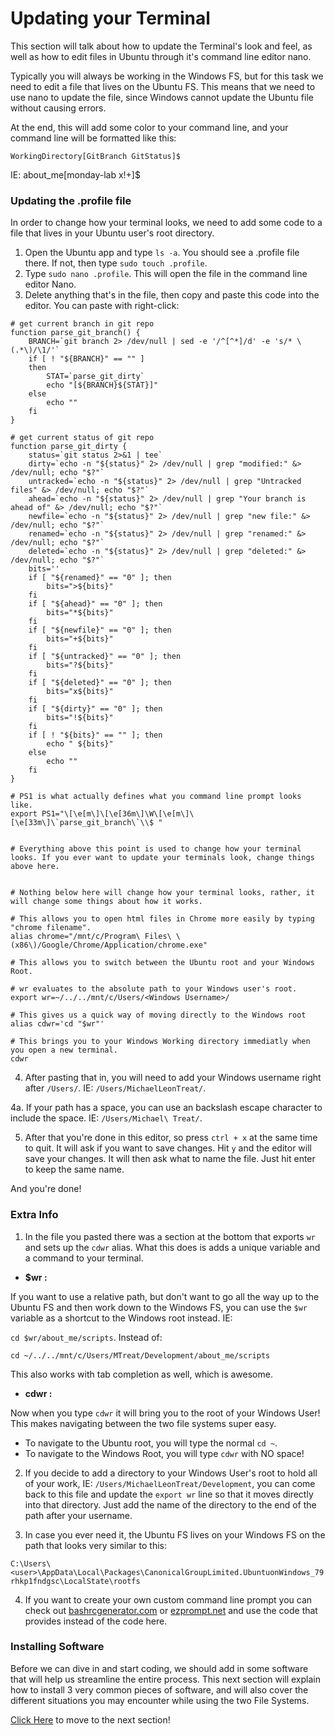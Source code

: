# Updating your Terminal

This section will talk about how to update the Terminal's look and feel, as well as how to edit files in Ubuntu through it's command line editor nano.

Typically you will always be working in the Windows FS, but for this task we need to edit a file that lives on the Ubuntu FS. This means that we need to use nano to update the file, since Windows cannot update the Ubuntu file without causing errors.

At the end, this will add some color to your command line, and your command line will be formatted like this:

`WorkingDirectory[GitBranch GitStatus]$`

IE: about_me[monday-lab x!+]$

### Updating the .profile file

In order to change how your terminal looks, we need to add some code to a file that lives in your Ubuntu user's root directory.

1. Open the Ubuntu app and type `ls -a`. You should see a .profile file there. If not, then type `sudo touch .profile`.
2. Type `sudo nano .profile`. This will open the file in the command line editor Nano.
3. Delete anything that's in the file, then copy and paste this code into the editor. You can paste with right-click:

```
# get current branch in git repo
function parse_git_branch() {
	BRANCH=`git branch 2> /dev/null | sed -e '/^[^*]/d' -e 's/* \(.*\)/\1/'`
	if [ ! "${BRANCH}" == "" ]
	then
		STAT=`parse_git_dirty`
		echo "[${BRANCH}${STAT}]"
	else
		echo ""
	fi
}

# get current status of git repo
function parse_git_dirty {
	status=`git status 2>&1 | tee`
	dirty=`echo -n "${status}" 2> /dev/null | grep "modified:" &> /dev/null; echo "$?"`
	untracked=`echo -n "${status}" 2> /dev/null | grep "Untracked files" &> /dev/null; echo "$?"`
	ahead=`echo -n "${status}" 2> /dev/null | grep "Your branch is ahead of" &> /dev/null; echo "$?"`
	newfile=`echo -n "${status}" 2> /dev/null | grep "new file:" &> /dev/null; echo "$?"`
	renamed=`echo -n "${status}" 2> /dev/null | grep "renamed:" &> /dev/null; echo "$?"`
	deleted=`echo -n "${status}" 2> /dev/null | grep "deleted:" &> /dev/null; echo "$?"`
	bits=''
	if [ "${renamed}" == "0" ]; then
		bits=">${bits}"
	fi
	if [ "${ahead}" == "0" ]; then
		bits="*${bits}"
	fi
	if [ "${newfile}" == "0" ]; then
		bits="+${bits}"
	fi
	if [ "${untracked}" == "0" ]; then
		bits="?${bits}"
	fi
	if [ "${deleted}" == "0" ]; then
		bits="x${bits}"
	fi
	if [ "${dirty}" == "0" ]; then
		bits="!${bits}"
	fi
	if [ ! "${bits}" == "" ]; then
		echo " ${bits}"
	else
		echo ""
	fi
}

# PS1 is what actually defines what you command line prompt looks like.
export PS1="\[\e[m\]\[\e[36m\]\W\[\e[m\]\[\e[33m\]\`parse_git_branch\`\\$ "


# Everything above this point is used to change how your terminal looks. If you ever want to update your terminals look, change things above here.


# Nothing below here will change how your terminal looks, rather, it will change some things about how it works.

# This allows you to open html files in Chrome more easily by typing "chrome filename".	
alias chrome="/mnt/c/Program\ Files\ \(x86\)/Google/Chrome/Application/chrome.exe"	

# This allows you to switch between the Ubuntu root and your Windows Root.

# wr evaluates to the absolute path to your Windows user's root.
export wr=~/../../mnt/c/Users/<Windows Username>/

# This gives us a quick way of moving directly to the Windows root
alias cdwr='cd "$wr"'

# This brings you to your Windows Working directory immediatly when you open a new terminal.
cdwr

```

4. After pasting that in, you will need to add your Windows username right after `/Users/`. IE: `/Users/MichaelLeonTreat/`.

4a. If your path has a space, you can use an backslash escape character to include the space. IE: `/Users/Michael\ Treat/`.

5. After that you're done in this editor, so press `ctrl + x` at the same time to quit. It will ask if you want to save changes. Hit `y` and the editor will save your changes. It will then ask what to name the file. Just hit enter to keep the same name. 

And you're done! 

### Extra Info

1. In the file you pasted there was a section at the bottom that exports `wr` and sets up the `cdwr` alias. What this does is adds a unique variable and a command to your terminal.

- **$wr :**

If you want to use a relative path, but don't want to go all the way up to the Ubuntu FS and then work down to the Windows FS, you can use the `$wr` variable as a shortcut to the Windows root instead. IE: 

`cd $wr/about_me/scripts`. Instead of:

`cd ~/../../mnt/c/Users/MTreat/Development/about_me/scripts`

This also works with tab completion as well, which is awesome.

- **cdwr :**

Now when you type `cdwr` it will bring you to the root of your Windows User! This makes navigating between the two file systems super easy. 

- To navigate to the Ubuntu root, you will type the normal `cd ~`.
- To navigate to the Windows Root, you will type `cdwr` with NO space!

2. If you decide to add a directory to your Windows User's root to hold all of your work, IE: `/Users/MichaelLeonTreat/Development`, you can come back to this file and update the `export wr` line so that it moves directly into that directory. Just add the name of the directory to the end of the path after your username.

3. In case you ever need it, the Ubuntu FS lives on your Windows FS on the path that looks very similar to this:

`C:\Users\<user>\AppData\Local\Packages\CanonicalGroupLimited.UbuntuonWindows_79rhkp1fndgsc\LocalState\rootfs`

4. If you want to create your own custom command line prompt you can check out [bashrcgenerator.com](http://bashrcgenerator.com) or [ezprompt.net](http://ezprompt.net) and use the code that provides instead of the code here. 


### Installing Software

Before we can dive in and start coding, we should add in some software that will help us streamline the entire process. This next section will explain how to install 3 very common pieces of software, and will also cover the different situations you may encounter while using the two File Systems.

[Click Here](05_VSCode_Node_GIt_install.md) to move to the next section!
